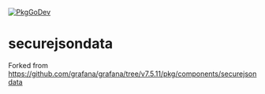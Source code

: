 [![PkgGoDev](https://pkg.go.dev/badge/gomodules.xyz/securejsondata)](https://pkg.go.dev/gomodules.xyz/securejsondata)

# securejsondata

Forked from https://github.com/grafana/grafana/tree/v7.5.11/pkg/components/securejsondata
